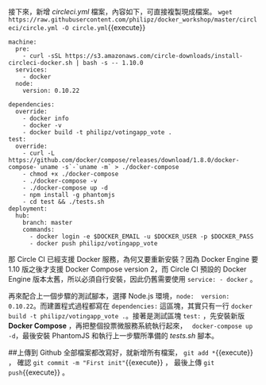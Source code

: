 接下來，新增 *circleci.yml* 檔案，內容如下，可直接複製現成檔案。 `wget https://raw.githubusercontent.com/philipz/docker_workshop/master/circleci/circle.yml -O circle.yml`{{execute}}  
``` 
machine: 
  pre: 
    - curl -sSL https://s3.amazonaws.com/circle-downloads/install-circleci-docker.sh | bash -s -- 1.10.0 
  services: 
    - docker 
  node: 
    version: 0.10.22 
     
dependencies: 
  override: 
    - docker info 
    - docker -v 
    - docker build -t philipz/votingapp_vote . 
test: 
  override: 
    - curl -L https://github.com/docker/compose/releases/download/1.8.0/docker-compose-`uname -s`-`uname -m` > ./docker-compose 
    - chmod +x ./docker-compose 
    - ./docker-compose -v 
    - ./docker-compose up -d 
    - npm install -g phantomjs 
    - cd test && ./tests.sh 
deployment: 
  hub: 
    branch: master 
    commands: 
      - docker login -e $DOCKER_EMAIL -u $DOCKER_USER -p $DOCKER_PASS 
      - docker push philipz/votingapp_vote 
```  
那 Circle CI 已經支援 Docker 服務，為何又要重新安裝？因為 Docker Engine 要 1.10 版之後才支援 Docker Compose version 2，而 Circle CI 預設的 Docker Engine 版本太舊，所以必須自行安裝，因此仍舊需要使用 `service: - docker` 。  
 
再來配合上一個步驟的測試腳本，選擇 Node.js 環境，`node:  version: 0.10.22`。而建置程式過程都寫在 `dependencies:` 這區塊，其實只有一行 `docker build -t philipz/votingapp_vote .`。接著是測試區塊 `test:` ，先安裝新版 **Docker Compose** ，再把整個投票微服務系統執行起來， `
docker-compose up -d`，最後安裝 PhantomJS 和執行上一步驟所準備的 *tests.sh* 腳本。

##上傳到 Github
全部檔案都改寫好，就新增所有檔案， `git add *`{{execute}} ，
確認 `git commit -m "First init"`{{execute}} ，
最後上傳 `git push`{{execute}} 。